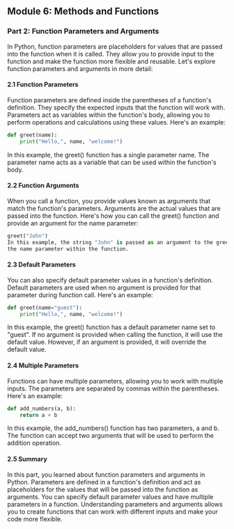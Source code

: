 ## Module 6: Methods and Functions

### Part 2: Function Parameters and Arguments

In Python, function parameters are placeholders for values that are passed into the function when it is called.
They allow you to provide input to the function and make the function more flexible and reusable. Let's explore function
parameters and arguments in more detail:

#### 2.1 Function Parameters

Function parameters are defined inside the parentheses of a function's definition. They specify the expected inputs that 
the function will work with. Parameters act as variables within the function's body, allowing you to perform operations 
and calculations using these values. Here's an example:

```python
def greet(name):
    print("Hello,", name, "welcome!")
```

In this example, the greet() function has a single parameter name. The parameter name acts as a variable that can be used
within the function's body.

#### 2.2 Function Arguments

When you call a function, you provide values known as arguments that match the function's parameters. Arguments are the 
actual values that are passed into the function. Here's how you can call the greet() function and provide an argument for
the name parameter:

```python
greet("John")
In this example, the string "John" is passed as an argument to the greet() function. The argument value is assigned to 
the name parameter within the function.
```

#### 2.3 Default Parameters

You can also specify default parameter values in a function's definition. Default parameters are used when no argument 
is provided for that parameter during function call. Here's an example:

```python
def greet(name="guest"):
    print("Hello,", name, "welcome!")
```

In this example, the greet() function has a default parameter name set to "guest". If no argument is provided when calling
the function, it will use the default value. However, if an argument is provided, it will override the default value.

#### 2.4 Multiple Parameters

Functions can have multiple parameters, allowing you to work with multiple inputs. The parameters are separated by commas
within the parentheses. Here's an example:

```python
def add_numbers(a, b):
    return a + b
```

In this example, the add_numbers() function has two parameters, a and b. The function can accept two arguments that will
be used to perform the addition operation.

#### 2.5 Summary

In this part, you learned about function parameters and arguments in Python. Parameters are defined in a function's 
definition and act as placeholders for the values that will be passed into the function as arguments. You can specify default
parameter values and have multiple parameters in a function. Understanding parameters and arguments allows you to create
functions that can work with different inputs and make your code more flexible.